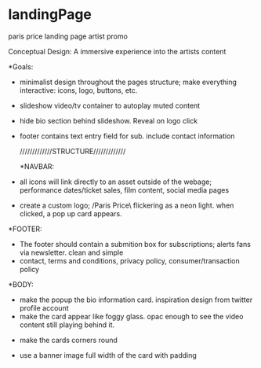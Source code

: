 # landingPage

paris price landing page artist promo

Conceptual Design:
A immersive experience into the artists content

\*Goals:

- minimalist design throughout the pages structure; make everything interactive: icons, logo, buttons, etc.
- slideshow video/tv container to autoplay muted content
- hide bio section behind slideshow. Reveal on logo click
- footer contains text entry field for sub. include contact information

  /////////////STRUCTURE/////////////

  \*NAVBAR:

- all icons will link directly to an asset outside of the webage; performance dates/ticket sales, film content, social media pages
- create a custom logo; /Paris Price\ flickering as a neon light. when clicked, a pop up card appears.

\*FOOTER:

- The footer should contain a submition box for subscriptions; alerts fans via newsletter. clean and simple
- contact, terms and conditions, privacy policy, consumer/transaction policy

\*BODY:

- make the popup the bio information card. inspiration design from twitter profile account
- make the card appear like foggy glass. opac enough to see the video content still playing behind it.

* make the cards corners round

- use a banner image full width of the card with padding

